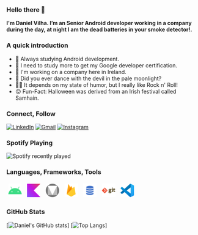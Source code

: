 ### Hello there 👋

**I'm Daniel Vilha. I’m an Senior Android developer working in a company during the day, at night I am the dead batteries in your smoke detector!.**


### A quick introduction

- 🔭 Always studying Android development.
- 🌱 I need to study more to get my Google developer certification.
- 💼 I'm working on a company here in Ireland.
- 💬 Did you ever dance with the devil in the pale moonlight?
- 🤟🏻 It depends on my state of humor, but I really like Rock n' Roll!
- 😝 Fun-Fact: Halloween was derived from an Irish festival called Samhain.


### Connect, Follow

[![LinkedIn](https://img.shields.io/badge/LinkedIn-0077B5?style=for-the-badge&logo=linkedin&logoColor=white)](https://www.linkedin.com/in/daniel-vilha/)
[![Gmail](https://img.shields.io/badge/Gmail-D14836?style=for-the-badge&logo=gmail&logoColor=white)](mailto:danielvilha@gmail.com)
[![Instagram](https://img.shields.io/badge/Instagram-E1306C?style=for-the-badge&logo=instagram&logoColor=white)](https://www.instagram.com/danielvilha/)


### Spotify Playing

![Spotify recently played](https://spotify-recently-played-readme.vercel.app/api?user=12143430358)


### Languages, Frameworks, Tools

<p float="left">
<img style="padding:5px;" align="center" alt="Android" width="35px" src="https://raw.githubusercontent.com/github/explore/80688e429a7d4ef2fca1e82350fe8e3517d3494d/topics/android/android.png">
<img style="padding:5px;" align="center" alt="VS Code" width="35px" src="https://raw.githubusercontent.com/github/explore/80688e429a7d4ef2fca1e82350fe8e3517d3494d/topics/kotlin/kotlin.png">
<img style="padding:5px;" align="center" alt="Material-Design" width="35px" src="https://raw.githubusercontent.com/github/explore/80688e429a7d4ef2fca1e82350fe8e3517d3494d/topics/material-design/material-design.png">
<img style="padding:5px;" align="center" alt="Firebase" width="35px" src="https://raw.githubusercontent.com/github/explore/80688e429a7d4ef2fca1e82350fe8e3517d3494d/topics/firebase/firebase.png">
<img style="padding:5px;" align="center" alt="SQL" width="35px" src="https://raw.githubusercontent.com/github/explore/80688e429a7d4ef2fca1e82350fe8e3517d3494d/topics/sql/sql.png">
<img style="padding:5px;" align="center" alt="Git" width="35px" src="https://raw.githubusercontent.com/github/explore/80688e429a7d4ef2fca1e82350fe8e3517d3494d/topics/git/git.png">
<img style="padding:5px;" align="center" alt="VS Code" width="35px" src="https://raw.githubusercontent.com/github/explore/80688e429a7d4ef2fca1e82350fe8e3517d3494d/topics/visual-studio-code/visual-studio-code.png">
</p>


### GitHub Stats 

[![Daniel's GitHub stats](https://github-readme-stats.vercel.app/api?username=danielvilha&show_icons=true&theme=dracula)]
[![Top Langs](https://github-readme-stats.vercel.app/api/top-langs/?username=danielvilha&theme=dracula)]
